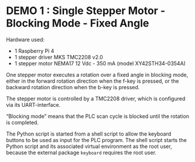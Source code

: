  # DEMO 1 : Single Stepper Motor - Blocking Mode - Fixed Angle

Hardware used:
- 1 Raspberry Pi 4
- 1 stepper driver MKS TMC2208 v2.0
- 1 stepper motor NEMA17 12 Vdc - 350 mA (model XY42STH34-0354A)

One stepper motor executes a rotation over a fixed angle in blocking mode, 
either in the forward rotation direction when the f-key is pressed, or the 
backward rotation direction when the b-key is pressed.

The stepper motor is controlled by a TMC2208 driver, which is configured via 
its UART-interface.

“Blocking mode” means that the PLC scan cycle is blocked until the rotation is 
completed.

The Python script is started from a shell script to allow the keyboard buttons 
to be used as input for the PLC program. The shell script starts the Python 
script and its associated virtual environment as the root user, because the 
external package `keyboard` requires the root user.

